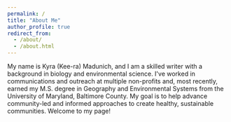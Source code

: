 ```yaml
---
permalink: /
title: "About Me"
author_profile: true
redirect_from: 
  - /about/
  - /about.html
---
```

My name is Kyra (Kee-ra) Madunich, and I am a skilled writer with a background in biology and environmental science. I've worked in communications and outreach at multiple non-profits and, most recently, earned my M.S. degree in Geography and Environmental Systems from the University of Maryland, Baltimore County. My goal is to help advance community-led and informed approaches to create healthy, sustainable communities. Welcome to my page!  
